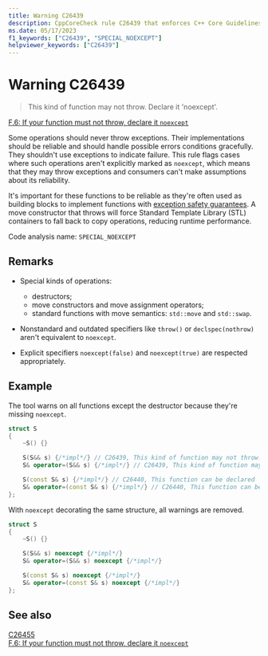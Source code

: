 ```yaml
---
title: Warning C26439
description: CppCoreCheck rule C26439 that enforces C++ Core Guidelines F.6
ms.date: 05/17/2023
f1_keywords: ["C26439", "SPECIAL_NOEXCEPT"]
helpviewer_keywords: ["C26439"]
---
```

# Warning C26439

> This kind of function may not throw. Declare it 'noexcept'.

[F.6: If your function must not throw, declare it `noexcept`](https://isocpp.github.io/CppCoreGuidelines/CppCoreGuidelines#f6-if-your-function-must-not-throw-declare-it-noexcept)

Some operations should never throw exceptions. Their implementations should be reliable and should handle possible errors conditions gracefully. They shouldn't use exceptions to indicate failure. This rule flags cases where such operations aren't explicitly marked as `noexcept`, which means that they may throw exceptions and consumers can't make assumptions about its reliability.

It's important for these functions to be reliable as they're often used as building blocks to implement functions with [exception safety guarantees](https://en.cppreference.com/w/cpp/language/exceptions). A move constructor that throws will force Standard Template Library (STL) containers to fall back to copy operations, reducing runtime performance.

Code analysis name: `SPECIAL_NOEXCEPT`

## Remarks

- Special kinds of operations:
  - destructors;
  - move constructors and move assignment operators;
  - standard functions with move semantics: `std::move` and `std::swap`.

- Nonstandard and outdated specifiers like `throw()` or `declspec(nothrow)` aren't equivalent to `noexcept`.

- Explicit specifiers `noexcept(false)` and `noexcept(true)` are respected appropriately.

## Example

The tool warns on all functions except the destructor because they're missing `noexcept`.

```cpp
struct S
{
    ~S() {}

    S(S&& s) {/*impl*/} // C26439, This kind of function may not throw. Declare it 'noexcept' (f.6)
    S& operator=(S&& s) {/*impl*/} // C26439, This kind of function may not throw. Declare it 'noexcept' (f.6)

    S(const S& s) {/*impl*/} // C26440, This function can be declared 'noexcept'
    S& operator=(const S& s) {/*impl*/} // C26440, This function can be declared 'noexcept'
};
```

With `noexcept` decorating the same structure, all warnings are removed.

```cpp
struct S
{
    ~S() {}

    S(S&& s) noexcept {/*impl*/}
    S& operator=(S&& s) noexcept {/*impl*/}

    S(const S& s) noexcept {/*impl*/}
    S& operator=(const S& s) noexcept {/*impl*/}
};
```

## See also

[C26455](c26455.md)\
[F.6: If your function must not throw, declare it `noexcept`](https://isocpp.github.io/CppCoreGuidelines/CppCoreGuidelines#f6-if-your-function-must-not-throw-declare-it-noexcept)
